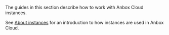 The guides in this section describe how to work with Anbox Cloud instances.

See [About instances](https://discourse.ubuntu.com/t/17763) for an introduction to how instances are used in Anbox Cloud.
